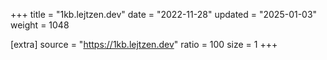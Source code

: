 +++
title = "1kb.lejtzen.dev"
date = "2022-11-28"
updated = "2025-01-03"
weight = 1048

[extra]
source = "https://1kb.lejtzen.dev"
ratio = 100
size = 1
+++
